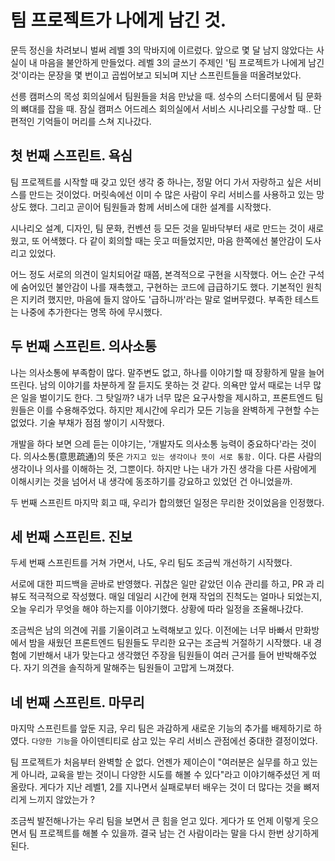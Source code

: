 # 팀 프로젝트가 나에게 남긴 것.

문득 정신을 차려보니 벌써 레벨 3의 막바지에 이르렀다. 앞으로 몇 달 남지 않았다는 사실이 내 마음을 불안하게 만들었다. 레벨 3의 글쓰기 주제인 '팀 프로젝트가 나에게 남긴 것'이라는 문장을 몇 번이고 곱씹어보고 되뇌며 지난 스프린트들을 떠올려보았다. 

선릉 캠퍼스의 목성 회의실에서 팀원들을 처음 만났을 때. 성수의 스터디룸에서 팀 문화의 뼈대를 잡을 때. 잠실 캠퍼스 어드레스 회의실에서 서비스 시나리오를 구상할 때.. 단편적인 기억들이 머리를 스쳐 지나갔다.

## 첫 번째 스프린트. 욕심
팀 프로젝트를 시작할 때 갖고 있던 생각 중 하나는, 정말 어디 가서 자랑하고 싶은 서비스를 만드는 것이었다. 머릿속에선 이미 수 많은 사람이 우리 서비스를 사용하고 있는 망상도 했다. 그리고 곧이어 팀원들과 함께 서비스에 대한 설계를 시작했다.

시나리오 설계, 디자인, 팀 문화, 컨벤션 등 모든 것을 밑바닥부터 새로 만드는 것이 새로웠고, 또 어색했다. 다 같이 회의할 때는 웃고 떠들었지만, 마음 한쪽에선 불안감이 도사리고 있었다.

어느 정도 서로의 의견이 일치되어갈 때쯤, 본격적으로 구현을 시작했다. 어느 순간 구석에 숨어있던 불안감이 나를 재촉했고, 구현하는 코드에 급급하기도 했다. 기본적인 원칙은 지키려 했지만, 마음에 들지 않아도 '급하니까'라는 말로 얼버무렸다. 부족한 테스트는 나중에 추가한다는 명목 하에 무시했다. 


## 두 번째 스프린트. 의사소통
나는 의사소통에 부족함이 많다. 말주변도 없고, 하나를 이야기할 때 장황하게 말을 늘어뜨린다. 남의 이야기를 차분하게 잘 듣지도 못하는 것 같다. 의욕만 앞서 때로는 너무 많은 일을 벌이기도 한다. 그 탓일까? 내가 너무 많은 요구사항을 제시하고, 프론트엔드 팀원들은 이를 수용해주었다. 하지만 제시간에 우리가 모든 기능을 완벽하게 구현할 수는 없었다. 기술 부채가 점점 쌓이기 시작했다.

개발을 하다 보면 으레 듣는 이야기는, '개발자도 의사소통 능력이 중요하다'라는 것이다. 의사소통(意思疏通)의 뜻은 `가지고 있는 생각이나 뜻이 서로 통함.` 이다. 다른 사람의 생각이나 의사를 이해하는 것, 그뿐이다. 하지만 나는 내가 가진 생각을 다른 사람에게 이해시키는 것을 넘어서 내 생각에 동조하기를 강요하고 있었던 건 아니었을까.

두 번째 스프린트 마지막 회고 때, 우리가 합의했던 일정은 무리한 것이었음을 인정했다.

## 세 번째 스프린트. 진보

두세 번째 스프린트를 거쳐 가면서, 나도, 우리 팀도 조금씩 개선하기 시작했다. 

서로에 대한 피드백을 곧바로 반영했다. 귀찮은 일만 같았던 이슈 관리를 하고, PR 과 리뷰도 적극적으로 작성했다. 매일 데일리 시간에 현재 작업의 진척도는 얼마나 되었는지, 오늘 우리가 무엇을 해야 하는지를 이야기했다. 상황에 따라 일정을 조율해나갔다.

조금씩은 남의 의견에 귀를 기울이려고 노력해보고 있다. 이전에는 너무 바빠서 만화방에서 밤을 새웠던 프론트엔드 팀원들도 무리한 요구는 조금씩 거절하기 시작했다. 내 경험에 기반해서 내가 맞는다고 생각했던 주장을 팀원들이 여러 근거를 들어 반박해주었다. 자기 의견을 솔직하게 말해주는 팀원들이 고맙게 느껴졌다.

## 네 번째 스프린트. 마무리
마지막 스프린트를 앞둔 지금, 우리 팀은 과감하게 새로운 기능의 추가를 배제하기로 하였다. `다양한 기능`을 아이덴티티로 삼고 있는 우리 서비스 관점에선 중대한 결정이었다. 

팀 프로젝트가 처음부터 완벽할 순 없다. 언젠가 제이슨이 "여러분은 실무를 하고 있는 게 아니라, 교육을 받는 것이니 다양한 시도를 해볼 수 있다"라고 이야기해주셨던 게 떠올랐다. 게다가 지난 레벨1, 2를 지나면서 실패로부터 배우는 것이 더 많다는 것을 뼈저리게 느끼지 않았는가 ? 

조금씩 발전해나가는 우리 팀을 보면서 큰 힘을 얻고 있다. 게다가 또 언제 이렇게 웃으면서 팀 프로젝트를 해볼 수 있을까. 결국 남는 건 사람이라는 말을 다시 한번 상기하게 된다.
